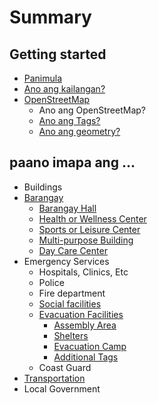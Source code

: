 # Summary

## Getting started

* [Panimula](README.md)
* [Ano ang kailangan?](second-question.md)
* [OpenStreetMap](openstreetmap.md)
  * Ano ang OpenStreetMap?
  * [Ano ang Tags?](ano-ang-tags.md)
  * [Ano ang geometry?](ano-ang-geometry.md)

## paano imapa ang ...

* Buildings
* [Barangay](paano-imapa-ang/barangay.md)
  * [Barangay Hall](paano-imapa-ang/barangay/barangay-hall.md)
  * [Health or Wellness Center](paano-imapa-ang/barangay/health-or-wellness-center.md)
  * [Sports or Leisure Center](paano-imapa-ang/barangay/sports-or-leisure-center.md)
  * [Multi-purpose Building](paano-imapa-ang/barangay/multi-purpose-building.md)
  * [Day Care Center](paano-imapa-ang/barangay/day-care-center.md)
* Emergency Services
  * Hospitals, Clinics, Etc
  * Police
  * Fire department
  * [Social facilities](paano-imapa-ang/social-facilities.md)
  * [Evacuation Facilities](paano-imapa-ang/evacuation-shelter.md)
    * [Assembly Area](paano-imapa-ang/evacuation-shelter/assembly-area.md)
    * [Shelters](paano-imapa-ang/evacuation-shelter/dedicated-shelter.md)
    * [Evacuation Camp](paano-imapa-ang/evacuation-shelter/evacuation-camp.md)
    * [Additional Tags](paano-imapa-ang/evacuation-shelter/100-additional-tags.md)
  * Coast Guard
* [Transportation](paano-imapa-ang/barangay.md)
* Local Government

